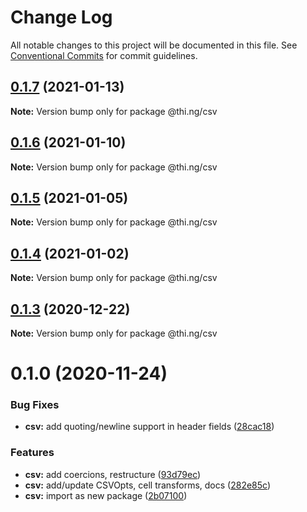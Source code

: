 # Change Log

All notable changes to this project will be documented in this file.
See [Conventional Commits](https://conventionalcommits.org) for commit guidelines.

## [0.1.7](https://github.com/thi-ng/umbrella/compare/@thi.ng/csv@0.1.6...@thi.ng/csv@0.1.7) (2021-01-13)

**Note:** Version bump only for package @thi.ng/csv





## [0.1.6](https://github.com/thi-ng/umbrella/compare/@thi.ng/csv@0.1.5...@thi.ng/csv@0.1.6) (2021-01-10)

**Note:** Version bump only for package @thi.ng/csv





## [0.1.5](https://github.com/thi-ng/umbrella/compare/@thi.ng/csv@0.1.4...@thi.ng/csv@0.1.5) (2021-01-05)

**Note:** Version bump only for package @thi.ng/csv





## [0.1.4](https://github.com/thi-ng/umbrella/compare/@thi.ng/csv@0.1.3...@thi.ng/csv@0.1.4) (2021-01-02)

**Note:** Version bump only for package @thi.ng/csv





## [0.1.3](https://github.com/thi-ng/umbrella/compare/@thi.ng/csv@0.1.2...@thi.ng/csv@0.1.3) (2020-12-22)

**Note:** Version bump only for package @thi.ng/csv





# 0.1.0 (2020-11-24)


### Bug Fixes

* **csv:** add quoting/newline support in header fields ([28cac18](https://github.com/thi-ng/umbrella/commit/28cac1884b074d125fee747c76d3abc423cfe7ea))


### Features

* **csv:** add coercions, restructure ([93d79ec](https://github.com/thi-ng/umbrella/commit/93d79ec0b9b81ab209046bd460b5f7993359e547))
* **csv:** add/update CSVOpts, cell transforms, docs ([282e85c](https://github.com/thi-ng/umbrella/commit/282e85cf9c1a9aae704d918218f8c143b51a88df))
* **csv:** import as new package ([2b07100](https://github.com/thi-ng/umbrella/commit/2b07100f27bb9fb1f934901aec7c9fc1fab67fbf))
